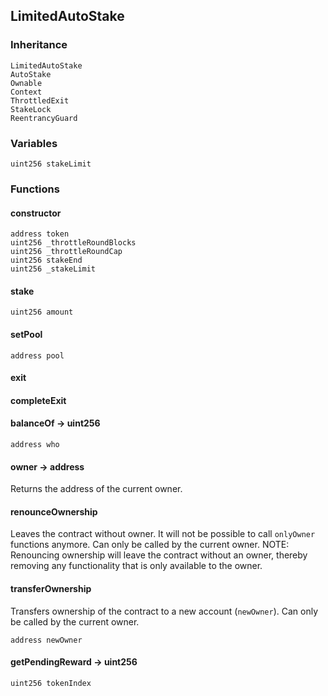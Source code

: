 ## LimitedAutoStake





### Inheritance

    LimitedAutoStake
    AutoStake
    Ownable
    Context
    ThrottledExit
    StakeLock
    ReentrancyGuard

### Variables

    uint256 stakeLimit

### Functions

  #### constructor

  

  

    address token 
    uint256 _throttleRoundBlocks 
    uint256 _throttleRoundCap 
    uint256 stakeEnd 
    uint256 _stakeLimit 
  #### stake

  

  

    uint256 amount 
  #### setPool

  

  

    address pool 
  #### exit

  

  

  #### completeExit

  

  

  #### balanceOf → uint256

  

  

    address who 
  #### owner → address

  

  Returns the address of the current owner.

  #### renounceOwnership

  

  Leaves the contract without owner. It will not be possible to call
`onlyOwner` functions anymore. Can only be called by the current owner.
NOTE: Renouncing ownership will leave the contract without an owner,
thereby removing any functionality that is only available to the owner.

  #### transferOwnership

  

  Transfers ownership of the contract to a new account (`newOwner`).
Can only be called by the current owner.

    address newOwner 
  #### getPendingReward → uint256

  

  

    uint256 tokenIndex 


